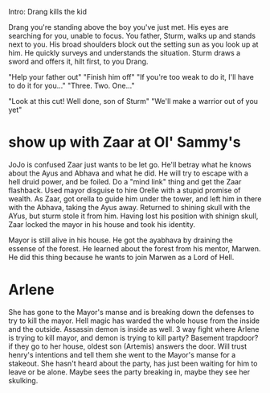 Intro: Drang kills the kid

Drang you're standing above the boy you've just met. His eyes are searching for you, unable to focus. You father, Sturm, walks up and stands next to you. His broad shoulders block out the setting sun as you look up at him. He quickly surveys and understands the situation. Sturm draws a sword and offers it, hilt first, to you Drang.

"Help your father out"
"Finish him off"
"If you're too weak to do it, I'll have to do it for you..."
"Three. Two. One..."

"Look at this cut! Well done, son of Sturm"
"We'll make a warrior out of you yet"

# show up with Zaar at Ol' Sammy's
JoJo is confused
Zaar just wants to be let go. He'll betray what he knows about the Ayus and Abhava and what he did.
He will try to escape with a hell druid power, and be foiled.
Do a "mind link" thing and get the Zaar flashback.
Used mayor disguise to hire Orelle with a stupid promise of wealth.
As Zaar, got orella to guide him under the tower, and left him in there with the Abhava, taking the Ayus away.
Returned to shining skull with the AYus, but sturm stole it from him.
Having lost his position with shinign skull, Zaar locked the mayor in his house and took his identity.

Mayor is still alive in his house.
He got the ayabhava by draining the essense of the forest.
He learned about the forest from his mentor, Marwen.
He did this thing because he wants to join Marwen as a Lord of Hell.

# Arlene
She has gone to the Mayor's manse and is breaking down the defenses to try to kill the mayor.
Hell magic has warded the whole house from the inside and the outside.
Assassin demon is inside as well.
3 way fight where Arlene is trying to kill mayor, and demon is trying to kill party?
Basement trapdoor?
if they go to her house, oldest son (Artemis) answers the door. Will trust henry's intentions and tell them she went to the Mayor's manse for a stakeout.
She hasn't heard about the party, has just been waiting for him to leave or be alone.
Maybe sees the party breaking in, maybe they see her skulking.

